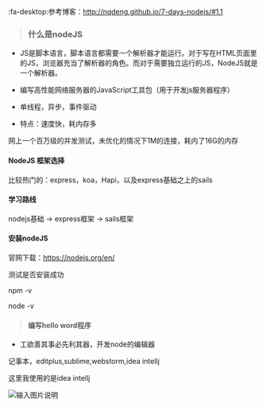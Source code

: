  :fa-desktop:参考博客：http://nqdeng.github.io/7-days-nodejs/#1.1

> ### 什么是nodeJS

* JS是脚本语言，脚本语言都需要一个解析器才能运行。对于写在HTML页面里的JS，浏览器充当了解析器的角色。而对于需要独立运行的JS，NodeJS就是一个解析器。

* 编写高性能网络服务器的JavaScript工具包（用于开发js服务器程序）

* 单线程，异步，事件驱动

* 特点：速度快，耗内存多

网上一个百万级的并发测试，未优化的情况下1M的连接，耗内了16G的内存


#### NodeJS 框架选择

比较热门的：express，koa，Hapi，以及express基础之上的sails

#### 学习路线

nodejs基础 -> express框架 -> sails框架 

#### 安装nodeJS

官网下载：https://nodejs.org/en/

测试是否安装成功

npm -v

node -v

> #### 编写hello word程序

* 工欲善其事必先利其器，开发node的编辑器

记事本，editplus,sublime,webstorm,idea intellj

这里我使用的是idea intellj


![输入图片说明](https://gitee.com/uploads/images/2018/0125/101228_0edcc9fe_966228.png "nodeDemo截图.png")

